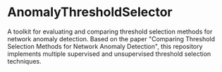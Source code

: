 # AnomalyThresholdSelector
A toolkit for evaluating and comparing threshold selection methods for network anomaly detection. Based on the paper "Comparing Threshold Selection Methods for Network Anomaly Detection", this repository implements multiple supervised and unsupervised threshold selection techniques.

